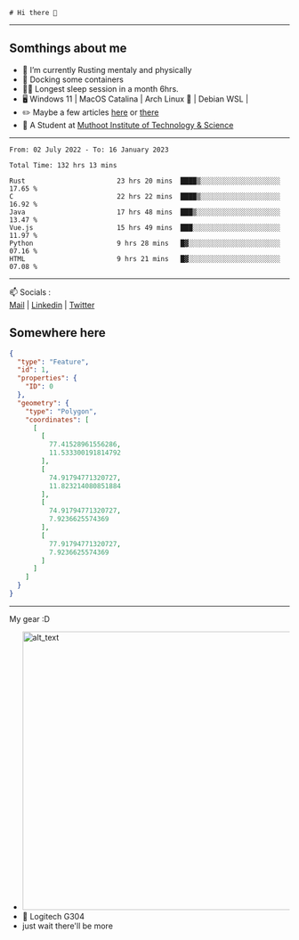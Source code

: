 ```
# Hi there 👋
```

---

## Somthings about me


- 🌱 I’m currently Rusting mentaly and physically
- 🐋 Docking some containers
- 😶‍🌫️ Longest sleep session in a month 6hrs.
- 🖥️ Windows 11 | MacOS Catalina | Arch Linux 🦩 | Debian WSL |
- ✏️ Maybe a few articles [here](https://medium.com/@advaithnarayanan8) or [there](https://medium.com/@advaithnarayanan8)
- 📑 A Student at [Muthoot Institute of Technology & Science](https://mgmits.ac.in/)



---

<!--START_SECTION:waka-->

```text
From: 02 July 2022 - To: 16 January 2023

Total Time: 132 hrs 13 mins

Rust                       23 hrs 20 mins  ████▒░░░░░░░░░░░░░░░░░░░░   17.65 %
C                          22 hrs 22 mins  ████▒░░░░░░░░░░░░░░░░░░░░   16.92 %
Java                       17 hrs 48 mins  ███▒░░░░░░░░░░░░░░░░░░░░░   13.47 %
Vue.js                     15 hrs 49 mins  ███░░░░░░░░░░░░░░░░░░░░░░   11.97 %
Python                     9 hrs 28 mins   █▓░░░░░░░░░░░░░░░░░░░░░░░   07.16 %
HTML                       9 hrs 21 mins   █▓░░░░░░░░░░░░░░░░░░░░░░░   07.08 %
```

<!--END_SECTION:waka-->

---

📫 Socials :<br>
[Mail](mailto:advaithnarayanan8@gmail.com) | [Linkedin](https://www.linkedin.com/in/advaith-narayanan-a72152214/) | [Twitter](https://twitter.com/advaithnarayan)

## Somewhere here

```geojson
{
  "type": "Feature",
  "id": 1,
  "properties": {
    "ID": 0
  },
  "geometry": {
    "type": "Polygon",
    "coordinates": [
      [
        [
          77.41528961556286,
          11.533300191814792
        ],
        [
          74.91794771320727,
          11.823214080851884
        ],
        [
          74.91794771320727,
          7.9236625574369
        ],
        [
          77.91794771320727,
          7.9236625574369
        ]
      ]
    ]
  }
}
```


--- 
My gear :D

- [<img alt="alt_text" width="500px" src="https://valid.x86.fr/cache/banner/xv24bv-6.png" />](https://valid.x86.fr/xv24bv)
- 🐁 Logitech G304
- just wait there'll be more


